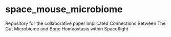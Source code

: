 # space_mouse_microbiome
Repository for the collaborative paper Implicated Connections Between The Gut Microbiome and Bone Homeostasis within Spaceflight
